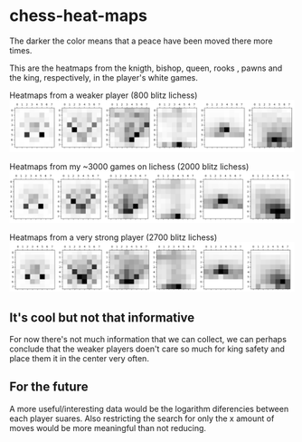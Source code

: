 # chess-heat-maps


The darker the color means that a peace have been moved there more times.

This are the heatmaps from the knigth, bishop, queen, rooks , pawns and the king, respectively, in the player's white games.

Heatmaps from a weaker player (800 blitz lichess)
![Screen shot](./assets/1.2.png)

Heatmaps from my ~3000 games on lichess (2000 blitz lichess)
![Screen shot](./assets/2.2.png)

Heatmaps from a very strong player (2700 blitz lichess)
![Screen shot](./assets/3.2.png)

## It's cool but not that informative
For now there's not much information that we can collect, we can perhaps
conclude that the weaker players doen't care so much for king safety and place them it in the center very often.

## For the future
A more useful/interesting data would be the logarithm diferencies between each
player suares.
Also restricting the search for only the x amount of moves would be more
meaningful than not reducing.

